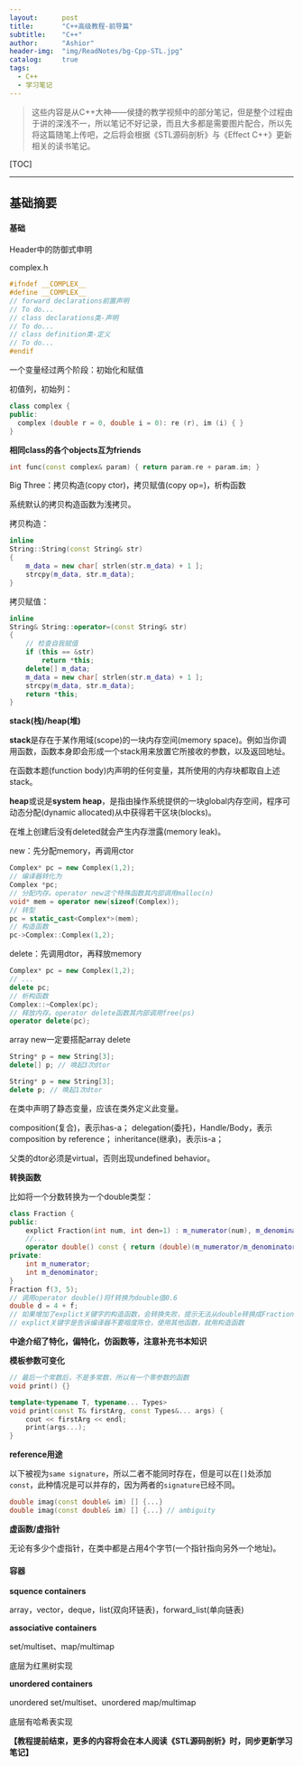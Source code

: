 ```yaml
---
layout:      post
title:       "C++高级教程-前导篇"
subtitle:    "C++"
author:      "Ashior"
header-img:  "img/ReadNotes/bg-Cpp-STL.jpg"
catalog:     true
tags:
  - C++
  - 学习笔记
---
```


> 这些内容是从C++大神——侯捷的教学视频中的部分笔记，但是整个过程由于讲的深浅不一，所以笔记不好记录，而且大多都是需要图片配合，所以先将这篇随笔上传吧，之后将会根据《STL源码剖析》与《Effect C++》更新相关的读书笔记。

[TOC]

----

## 基础摘要

#### 基础

Header中的防御式申明

complex.h

```cpp
#ifndef __COMPLEX__
#define __COMPLEX__
// forward declarations前置声明
// To do...
// class declarations类-声明
// To do...
// class definition类-定义
// To do...
#endif
```

一个变量经过两个阶段：初始化和赋值

初值列，初始列：

```cpp
class complex {
public:
  complex (double r = 0, double i = 0): re (r), im (i) { }
}
```

**相同class的各个objects互为friends**

```cpp
int func(const complex& param) { return param.re + param.im; } 
```

Big Three：拷贝构造(copy ctor)，拷贝赋值(copy op=)，析构函数

系统默认的拷贝构造函数为浅拷贝。

拷贝构造：

```cpp
inline
String::String(const String& str)
{
	m_data = new char[ strlen(str.m_data) + 1 ];
	strcpy(m_data, str.m_data);
} 
```

拷贝赋值：

```cpp
inline
String& String::operator=(const String& str)
{
	// 检查自我赋值
	if (this == &str)
		return *this;
	delete[] m_data;
	m_data = new char[ strlen(str.m_data) + 1 ];
	strcpy(m_data, str.m_data);
	return *this;
}
```

**stack(栈)/heap(堆)**

**stack**是存在于某作用域(scope)的一块内存空间(memory space)。例如当你调用函数，函数本身即会形成一个stack用来放置它所接收的参数，以及返回地址。

在函数本题(function body)内声明的任何变量，其所使用的内存块都取自上述stack。

**heap**或说是**system heap**，是指由操作系统提供的一块global内存空间，程序可动态分配(dynamic allocated)从中获得若干区块(blocks)。

在堆上创建后没有deleted就会产生内存泄露(memory leak)。

new：先分配memory，再调用ctor

```cpp
Complex* pc = new Complex(1,2);
// 编译器转化为
Complex *pc;
// 分配内存。operator new这个特殊函数其内部调用malloc(n)
void* mem = operator new(sizeof(Complex));
// 转型
pc = static_cast<Complex*>(mem);
// 构造函数
pc->Complex::Complex(1,2);
```

delete：先调用dtor，再释放memory

```cpp
Complex* pc = new Complex(1,2);
// ...
delete pc;
// 析构函数
Complex::~Complex(pc);
// 释放内存。operator delete函数其内部调用free(ps)
operator delete(pc);
```

array new一定要搭配array delete

```cpp
String* p = new String[3];
delete[] p; // 唤起3次dtor

String* p = new String[3];
delete p; // 唤起1次dtor
```

在类中声明了静态变量，应该在类外定义此变量。

composition(复合)，表示has-a；
delegation(委托)，Handle/Body，表示composition by reference；
inheritance(继承)，表示is-a；

父类的dtor必须是virtual，否则出现undefined behavior。

**转换函数**

比如将一个分数转换为一个double类型：

```cpp
class Fraction {
public:
	explict Fraction(int num, int den=1) : m_numerator(num), m_denominator(den) { }
	//...
	operator double() const { return (double)(m_numerator/m_denominator) }
private:
	int m_numerator;
	int m_denominator;
}
Fraction f(3, 5);
// 调用operator double()将f转换为double值0.6
double d = 4 + f;
// 如果增加了explict关键字的构造函数，会转换失败，提示无法从double转换成Fraction
// explict关键字是告诉编译器不要暗度陈仓，使用其他函数，就用构造函数
```

**中途介绍了特化，偏特化，仿函数等，注意补充书本知识**

**模板参数可变化**

```cpp
// 最后一个常数后，不是多常数，所以有一个零参数的函数
void print() {}

template<typename T, typename... Types>
void print(const T& firstArg, const Types&... args) {
	cout << firstArg << endl;
	print(args...);
}

```

**reference用途**

以下被视为`same signature`，所以二者不能同时存在，但是可以在`[]`处添加`const`，此种情况是可以并存的，因为两者的`signature`已经不同。

```cpp
double imag(const double& im) [] {...}
double imag(const double& im) [] {...} // ambiguity
```

**虚函数/虚指针**

无论有多少个虚指针，在类中都是占用4个字节(一个指针指向另外一个地址)。

#### 容器

**squence containers**

array，vector，deque，list(双向环链表)，forward_list(单向链表)

**associative containers**

set/multiset、map/multimap

底层为红黑树实现


**unordered containers**

unordered set/multiset、unordered map/multimap

底层有哈希表实现

**【教程提前结束，更多的内容将会在本人阅读《STL源码剖析》时，同步更新学习笔记】**
